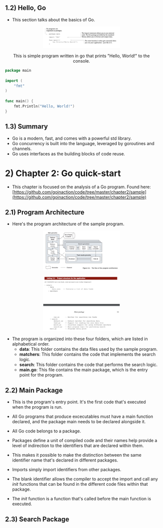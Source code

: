 ## 1.2) Hello, Go
* This section talks about the basics of Go.
<p align="center">
    <img src="./assets/chapter_1/figure1_4_5.png" alt="Figure 1.1" style="height: auto; width:50%;"/>
</p>

<p align="center">This is simple program written in go that prints "Hello, World!" to the console.
</p>

``` Go
package main

import (
	"fmt"
)

func main() {
	fmt.Println("Hello, World!")
}
```

## 1.3) Summary
* Go is a modern, fast, and comes with a powerful std library.
* Go concurrency is built into the language, leveraged by goroutines and channels.
* Go uses interfaces as the building blocks of code reuse.

# 2) Chapter 2: Go quick-start

* This chapter is focused on the analysis of a Go program. Found here: [https://github.com/goinaction/code/tree/master/chapter2/sample](https://github.com/goinaction/code/tree/master/chapter2/sample)

## 2.1) Program Architecture

* Here's the program architecture of the sample program.
<p align="center">
    <img src="./assets/chapter_2/Figure2_1.png" alt="Figure 2.1" style="height: auto; width:50%;"/>
</p>
<p align="center">
    <img src="./assets/chapter_2/Figure2_1_1.png" alt="Figure 2.1.1" style="height: auto; width:50%;"/>
</p>

* The program is organized into these four folders, which are listed in alphabetical order.
    * **data**: This folder contains the data files used by the sample program.
    * **matchers**: This folder contains the code that implements the search logic.
    * **search**: This folder contains the code that performs the search logic.
    * **main.go**: This file contains the main package, which is the entry point for the program.

## 2.2) Main Package

* This is the program's entry point. It's the first code that's executed when the program is run.

* All Go programs that produce excecutables must have a main function declared, and the package main needs to be declared alongside it.

* All Go code belongs to a package.

* Packages define a unit of compiled code and their names help provide a level of indirection to the identifiers that are declared within them.

* This makes it possible to make the distinction between the same identifier name that's declared in different packages.

* Imports simply import identifiers from other packages.

* The blank identifier allows the compiler to accept the import and call any *init* functions that can be found in the different code files within that package.

* The *init* function is a function that's called before the main function is executed.

## 2.3) Search Package